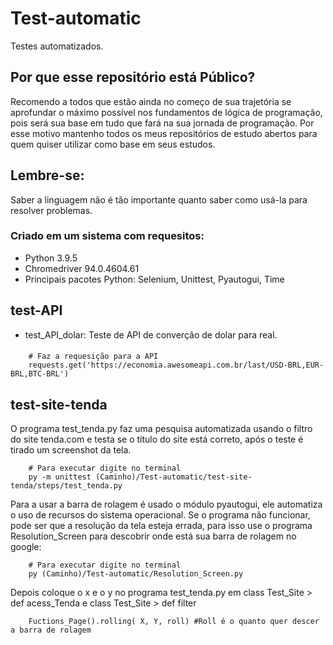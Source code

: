 # Test-automatic
Testes automatizados.

## Por que esse repositório está Público?
Recomendo a todos que estão ainda no começo de sua trajetória se aprofundar o máximo possível nos fundamentos de lógica de programação, pois será sua base em tudo que fará na sua jornada de programação. Por esse motivo mantenho todos os meus repositórios de estudo abertos para quem quiser utilizar como base em seus estudos. 

## Lembre-se: 
Saber a linguagem não é tão importante quanto saber como usá-la para resolver problemas.

### Criado em um sistema com requesitos:
 - Python 3.9.5
 - Chromedriver 94.0.4604.61
 - Principais pacotes Python: Selenium, Unittest, Pyautogui, Time

## test-API
- test_API_dolar: Teste de API de converção de dolar para real.
####
        # Faz a requesição para a API
        requests.get('https://economia.awesomeapi.com.br/last/USD-BRL,EUR-BRL,BTC-BRL')

## test-site-tenda
O programa test_tenda.py faz uma pesquisa automatizada usando o filtro do site tenda.com e testa se o título do site está correto, 
após o teste é tirado um screenshot da tela.

        # Para executar digite no terminal
        py -m unittest (Caminho)/Test-automatic/test-site-tenda/steps/test_tenda.py


Para a usar a barra de rolagem é usado o módulo pyautogui, ele automatiza o uso de recursos do sistema operacional.
Se o programa não funcionar, pode ser que a resolução da tela esteja errada, para isso use o programa Resolution_Screen para descobrir onde está 
sua barra de rolagem no google:

        # Para executar digite no terminal
        py (Caminho)/Test-automatic/Resolution_Screen.py

Depois coloque o x e o y no programa test_tenda.py em class Test_Site > def acess_Tenda e class Test_Site > def filter

        Fuctions_Page().rolling( X, Y, roll) #Roll é o quanto quer descer a barra de rolagem
